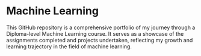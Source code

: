 # Machine Learning
This GitHub repository is a comprehensive portfolio of my journey through a Diploma-level Machine Learning course. It serves as a showcase of the assignments completed and projects undertaken, reflecting my growth and learning trajectory in the field of machine learning.
